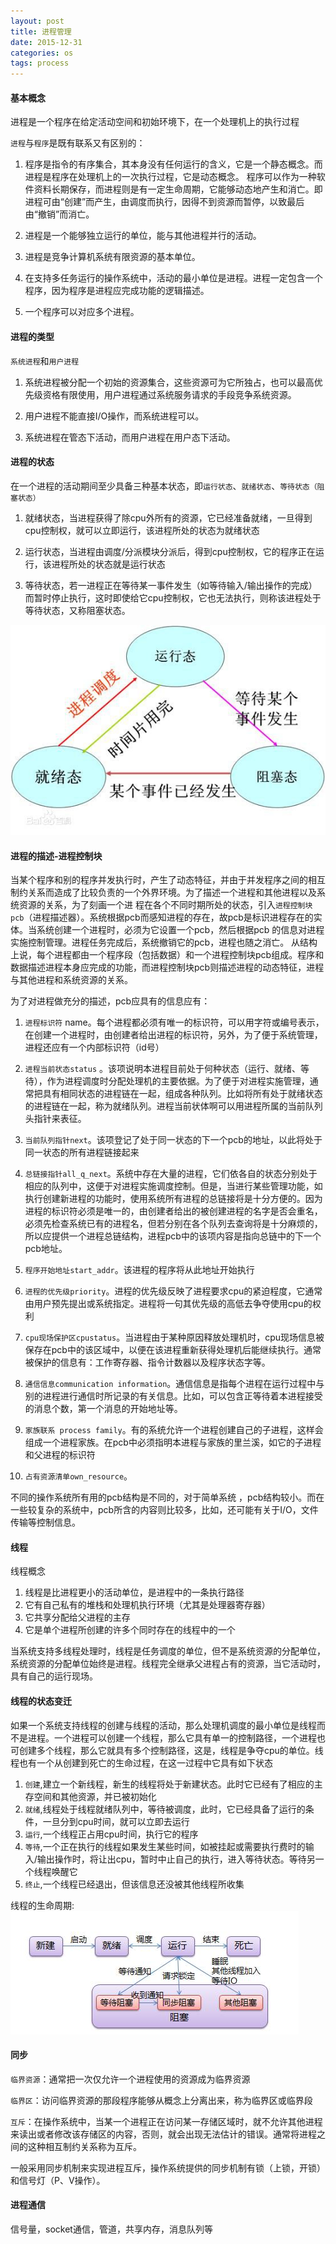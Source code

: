 ```yaml
---
layout: post
title: 进程管理
date: 2015-12-31
categories: os
tags: process
---
```


#### 基本概念

进程是一个程序在给定活动空间和初始环境下，在一个处理机上的执行过程

`进程`与`程序`是既有联系又有区别的：

1.  程序是指令的有序集合，其本身没有任何运行的含义，它是一个静态概念。而进程是程序在处理机上的一次执行过程，它是动态概念。
程序可以作为一种软件资料长期保存，而进程则是有一定生命周期，它能够动态地产生和消亡。即进程可由“创建”而产生，由调度而执行，因得不到资源而暂停，以致最后由“撤销”而消亡。

2.  进程是一个能够独立运行的单位，能与其他进程并行的活动。

3.  进程是竞争计算机系统有限资源的基本单位。

4.  在支持多任务运行的操作系统中，活动的最小单位是进程。进程一定包含一个程序，因为程序是进程应完成功能的逻辑描述。

5.  一个程序可以对应多个进程。

#### 进程的类型
`系统进程`和`用户进程`

1.  系统进程被分配一个初始的资源集合，这些资源可为它所独占，也可以最高优先级资格有限使用，用户进程通过系统服务请求的手段竞争系统资源。

2.  用户进程不能直接I/O操作，而系统进程可以。

3.  系统进程在管态下活动，而用户进程在用户态下活动。

#### 进程的状态
在一个进程的活动期间至少具备三种基本状态，即`运行状态`、`就绪状态`、`等待状态（阻塞状态）`

1.  就绪状态，当进程获得了除cpu外所有的资源，它已经准备就绪，一旦得到cpu控制权，就可以立即运行，该进程所处的状态为就绪状态

2.  运行状态，当进程由调度/分派模块分派后，得到cpu控制权，它的程序正在运行，该进程所处的状态就是运行状态

3.  等待状态，若一进程正在等待某一事件发生（如等待输入/输出操作的完成）而暂时停止执行，这时即使给它cpu控制权，它也无法执行，则称该进程处于等待状态，又称阻塞状态。

![进程的生命周期](/images/operating_system/process.jpg)

#### 进程的描述-进程控制块
当某个程序和别的程序并发执行时，产生了动态特征，并由于并发程序之间的相互制约关系而造成了比较负责的一个外界环境。为了描述一个进程和其他进程以及系统资源的关系，为了刻画一个进
程在各个不同时期所处的状态，引入`进程控制块 pcb`（进程描述器）。系统根据pcb而感知进程的存在，故pcb是标识进程存在的实体。当系统创建一个进程时，必须为它设置一个pcb，然后根据pcb
的信息对进程实施控制管理。进程任务完成后，系统撤销它的pcb，进程也随之消亡。
从结构上说，每个进程都由一个程序段（包括数据）和一个进程控制块pcb组成。程序和数据描述进程本身应完成的功能，而进程控制块pcb则描述进程的动态特征，进程与其他进程和系统资源的关系。

为了对进程做充分的描述，pcb应具有的信息应有：

1.  `进程标识符` name。每个进程都必须有唯一的标识符，可以用字符或编号表示，在创建一个进程时，由创建者给出进程的标识符，另外，为了便于系统管理，进程还应有一个内部标识符（id号）

2.  `进程当前状态status` 。该项说明本进程目前处于何种状态（运行、就绪、等待），作为进程调度时分配处理机的主要依据。为了便于对进程实施管理，通常把具有相同状态的进程链在一起，组成各种队列。比如将所有处于就绪状态的进程链在一起，称为就绪队列。进程当前状体啊可以用进程所属的当前队列头指针来表征。

3.  `当前队列指针next`。该项登记了处于同一状态的下一个pcb的地址，以此将处于同一状态的所有进程链接起来

4.  `总链接指针all_q_next`。系统中存在大量的进程，它们依各自的状态分别处于相应的队列中，这便于对进程实施调度控制。但是，当进行某些管理功能，如执行创建新进程的功能时，使用系统所有进程的总链接将是十分方便的。因为进程的标识符必须是唯一的，由创建者给出的被创建进程的名字是否会重名，必须先检查系统已有的进程名，但若分别在各个队列去查询将是十分麻烦的，所以应提供一个进程总链结构，进程pcb中的该项内容是指向总链中的下一个pcb地址。

5.  `程序开始地址start_addr`。该进程的程序将从此地址开始执行

6.  `进程的优先级priority`。进程的优先级反映了进程要求cpu的紧迫程度，它通常由用户预先提出或系统指定。进程将一句其优先级的高低去争夺使用cpu的权利

7.  `cpu现场保护区cpustatus`。当进程由于某种原因释放处理机时，cpu现场信息被保存在pcb中的该区域中，以便在该进程重新获得处理机后能继续执行。通常被保护的信息有：工作寄存器、指令计数器以及程序状态字等。

8.  `通信信息communication information`。通信信息是指每个进程在运行过程中与别的进程进行通信时所记录的有关信息。比如，可以包含正等待着本进程接受的消息个数，第一个消息的开始地址等。

9.  `家族联系 process family`。有的系统允许一个进程创建自己的子进程，这样会组成一个进程家族。在pcb中必须指明本进程与家族的里兰溪，如它的子进程和父进程的标识符

10. `占有资源清单own_resource`。

不同的操作系统所有用的pcb结构是不同的，对于简单系统 ，pcb结构较小。而在一些较复杂的系统中，pcb所含的内容则比较多，比如，还可能有关于I/O，文件传输等控制信息。

#### 线程

线程概念

1.  线程是比进程更小的活动单位，是进程中的一条执行路径
2.  它有自己私有的堆栈和处理机执行环境（尤其是处理器寄存器）
3.  它共享分配给父进程的主存
4.  它是单个进程所创建的许多个同时存在的线程中的一个

当系统支持多线程处理时，线程是任务调度的单位，但不是系统资源的分配单位，系统资源的分配单位始终是进程。线程完全继承父进程占有的资源，当它活动时，具有自己的运行现场。

#### 线程的状态变迁
如果一个系统支持线程的创建与线程的活动，那么处理机调度的最小单位是线程而不是进程。一个进程可以创建一个线程，那么它具有单一的控制路径，一个进程也可创建多个线程，那么它就具有多个控制路径，这是，线程是争夺cpu的单位。线程也有一个从创建到死亡的生命过程，在这一过程中它具有如下状态

1.  `创建`,建立一个新线程，新生的线程将处于新建状态。此时它已经有了相应的主存空间和其他资源，并已被初始化
2.  `就绪`,线程处于线程就绪队列中，等待被调度，此时，它已经具备了运行的条件，一旦分到cpu时间，就可以立即去运行
3.  `运行`,一个线程正占用cpu时间，执行它的程序
4.  `等待`,一个正在执行的线程如果发生某些时间，如被挂起或需要执行费时的输入/输出操作时，将让出cpu，暂时中止自己的执行，进入等待状态。等待另一个线程唤醒它
5.  `终止`,一个线程已经退出，但该信息还没被其他线程所收集

线程的生命周期:
![线程的生命周期](/images/operating_system/thread.jpg)

#### 同步
`临界资源`：通常把一次仅允许一个进程使用的资源成为临界资源

`临界区`：访问临界资源的那段程序能够从概念上分离出来，称为临界区或临界段

`互斥`：在操作系统中，当某一个进程正在访问某一存储区域时，就不允许其他进程来读出或者修改该存储区的内容，否则，就会出现无法估计的错误。通常将进程之间的这种相互制约关系称为互斥。

一般采用同步机制来实现进程互斥，操作系统提供的同步机制有锁（上锁，开锁）和信号灯（P、V操作）。

#### 进程通信
信号量，socket通信，管道，共享内存，消息队列等

